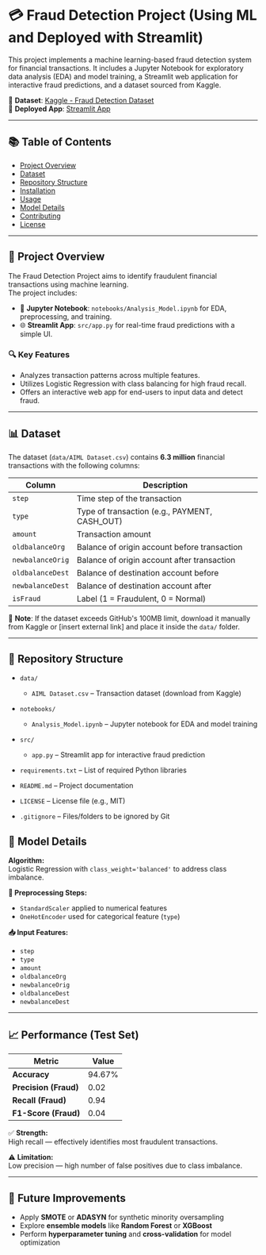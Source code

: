 # 💳 Fraud Detection Project (Using ML and Deployed with Streamlit)

This project implements a machine learning-based fraud detection system for financial transactions. It includes a Jupyter Notebook for exploratory data analysis (EDA) and model training, a Streamlit web application for interactive fraud predictions, and a dataset sourced from Kaggle.

📌 **Dataset**: [Kaggle - Fraud Detection Dataset](https://www.kaggle.com/datasets/amanalisiddiqui/fraud-detection-dataset/data)  
🚀 **Deployed App**: [Streamlit App](https://fraud-detection-app-taqhypmjn8savxewsib3yw.streamlit.app/)

---

## 📚 Table of Contents

- [Project Overview](#project-overview)
- [Dataset](#dataset)
- [Repository Structure](#repository-structure)
- [Installation](#installation)
- [Usage](#usage)
- [Model Details](#model-details)
- [Contributing](#contributing)
- [License](#license)

---

## 📌 Project Overview

The Fraud Detection Project aims to identify fraudulent financial transactions using machine learning.  
The project includes:

- 🧪 **Jupyter Notebook**: `notebooks/Analysis_Model.ipynb` for EDA, preprocessing, and training.
- 🌐 **Streamlit App**: `src/app.py` for real-time fraud predictions with a simple UI.

### 🔍 Key Features
- Analyzes transaction patterns across multiple features.
- Utilizes Logistic Regression with class balancing for high fraud recall.
- Offers an interactive web app for end-users to input data and detect fraud.

---

## 📊 Dataset

The dataset (`data/AIML Dataset.csv`) contains **6.3 million** financial transactions with the following columns:

| Column             | Description                                  |
|--------------------|----------------------------------------------|
| `step`             | Time step of the transaction                 |
| `type`             | Type of transaction (e.g., PAYMENT, CASH_OUT)|
| `amount`           | Transaction amount                           |
| `oldbalanceOrg`    | Balance of origin account before transaction |
| `newbalanceOrig`   | Balance of origin account after transaction  |
| `oldbalanceDest`   | Balance of destination account before        |
| `newbalanceDest`   | Balance of destination account after         |
| `isFraud`          | Label (1 = Fraudulent, 0 = Normal)           |

📎 **Note**: If the dataset exceeds GitHub's 100MB limit, download it manually from Kaggle or [insert external link] and place it inside the `data/` folder.

---
## 📁 Repository Structure

- `data/`  
  - `AIML Dataset.csv` – Transaction dataset (download from Kaggle)

- `notebooks/`  
  - `Analysis_Model.ipynb` – Jupyter notebook for EDA and model training

- `src/`  
  - `app.py` – Streamlit app for interactive fraud prediction

- `requirements.txt` – List of required Python libraries  
- `README.md` – Project documentation  
- `LICENSE` – License file (e.g., MIT)  
- `.gitignore` – Files/folders to be ignored by Git

## 🧠 Model Details

**Algorithm:**  
Logistic Regression with `class_weight='balanced'` to address class imbalance.

**🔄 Preprocessing Steps:**  
- `StandardScaler` applied to numerical features  
- `OneHotEncoder` used for categorical feature (`type`)

**📥 Input Features:**  
- `step`  
- `type`  
- `amount`  
- `oldbalanceOrg`  
- `newbalanceOrig`  
- `oldbalanceDest`  
- `newbalanceDest`

---

## 📈 Performance (Test Set)

| Metric              | Value    |
|---------------------|----------|
| **Accuracy**         | 94.67%   |
| **Precision (Fraud)**| 0.02     |
| **Recall (Fraud)**   | 0.94     |
| **F1-Score (Fraud)** | 0.04     |

✅ **Strength:**  
High recall — effectively identifies most fraudulent transactions.

⚠️ **Limitation:**  
Low precision — high number of false positives due to class imbalance.

---

## 🔧 Future Improvements

- Apply **SMOTE** or **ADASYN** for synthetic minority oversampling  
- Explore **ensemble models** like **Random Forest** or **XGBoost**  
- Perform **hyperparameter tuning** and **cross-validation** for model optimization
